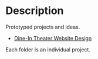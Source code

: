 # Description
Prototyped projects and ideas.

* [Dine-In Theater Website Design](https://tairoetzer.github.io/prototypes/dine-in_theater/)

Each folder is an individual project.